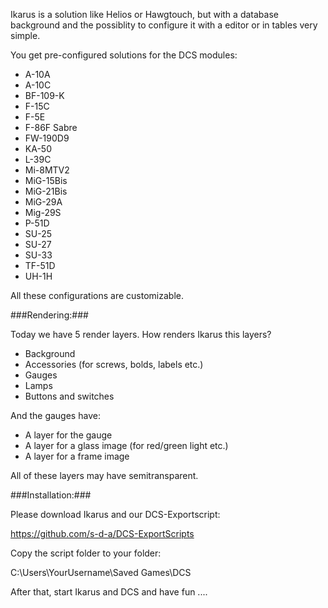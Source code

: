 Ikarus is a solution like Helios or Hawgtouch, but with a database background and the possiblity to configure it with a editor or in tables very simple.

You get pre-configured solutions for the DCS modules:

- A-10A
- A-10C
- BF-109-K
- F-15C
- F-5E
- F-86F Sabre
- FW-190D9
- KA-50
- L-39C
- Mi-8MTV2
- MiG-15Bis
- MiG-21Bis
- MiG-29A
- Mig-29S
- P-51D
- SU-25
- SU-27
- SU-33
- TF-51D
- UH-1H

All these configurations are customizable.

###Rendering:###

Today we have 5 render layers. How renders Ikarus this layers?

- Background
- Accessories (for screws, bolds, labels etc.)
- Gauges
- Lamps
- Buttons and switches

And the gauges have:

- A layer for the gauge
- A layer for a glass image (for red/green light etc.)
- A layer for a frame image

All of these layers may have semitransparent.

###Installation:###

Please download Ikarus and our DCS-Exportscript:

https://github.com/s-d-a/DCS-ExportScripts

Copy the script folder to your folder:

C:\Users\YourUsername\Saved Games\DCS

After that, start Ikarus and DCS and have fun ....
